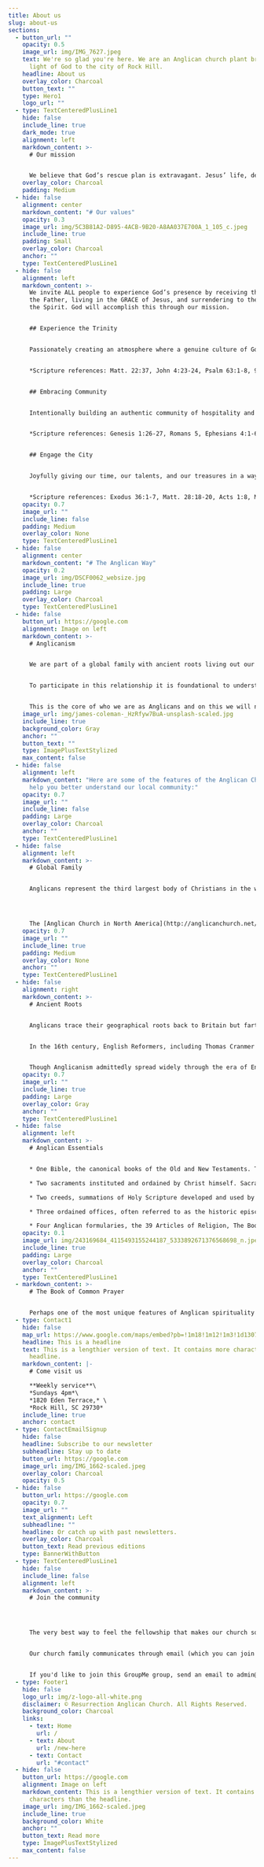 ```yaml
---
title: About us
slug: about-us
sections:
  - button_url: ""
    opacity: 0.5
    image_url: img/IMG_7627.jpeg
    text: We're so glad you're here. We are an Anglican church plant bringing the
      light of God to the city of Rock Hill.
    headline: About us
    overlay_color: Charcoal
    button_text: ""
    type: Hero1
    logo_url: ""
  - type: TextCenteredPlusLine1
    hide: false
    include_line: true
    dark_mode: true
    alignment: left
    markdown_content: >-
      # Our mission


      We believe that God’s rescue plan is extravagant. Jesus’ life, death and resurrection saves us from our sins and allows us to be in relationship with the Triune God. Salvation brings the indwelling of the Holy Spirit, uniting us to Jesus Christ and sealing us as sons and daughters of the Father. We gather on Sundays to corporately praise Father, Son and Spirit, lifting up our voices and hearts in celebration. But we also gather to prepare us participate in God’s Mission. Basking in the love that is the Trinity, growing in relationship with God and Church, prepares us, fills us, gifts us with the stamina, the desire, the clarity on how to rightly engage the larger community, taking the light into the darkness, showing the world God’s extravagant love.
    overlay_color: Charcoal
    padding: Medium
  - hide: false
    alignment: center
    markdown_content: "# Our values"
    opacity: 0.3
    image_url: img/5C3B81A2-D895-4ACB-9B20-A8AA037E700A_1_105_c.jpeg
    include_line: true
    padding: Small
    overlay_color: Charcoal
    anchor: ""
    type: TextCenteredPlusLine1
  - hide: false
    alignment: left
    markdown_content: >-
      We invite ALL people to experience God’s presence by receiving the LOVE of
      the Father, living in the GRACE of Jesus, and surrendering to the POWER of
      the Spirit. God will accomplish this through our mission.


      ## Experience the Trinity


      Passionately creating an atmosphere where a genuine culture of God-honoring, Christ-centered, Spirit-filled, biblical worship is established for Sundays and drives us to engage in worship throughout the week in personal, family and small group settings. 


      *Scripture references: Matt. 22:37, John 4:23-24, Psalm 63:1-8, 95-96, 100, Rev. 7:9-12, Isaiah 1:1-20, Micah 6:8, Romans 12:1-2*.


      ## Embracing Community


      Intentionally building an authentic community of hospitality and grace where all people are made to feel welcome so that they may hear, experience, and respond to Jesus Christ and grow in relationship with God and Church. 


      *Scripture references: Genesis 1:26-27, Romans 5, Ephesians 4:1-6, John 3:3-17, Galatians 3:28, 1 Peter 4:7-9, Luke 14:12-14, Hebrews 13:1-2, 1 John 4:19-21*


      ## Engage the City


      Joyfully giving our time, our talents, and our treasures in a way that honors and celebrates the goodness of God, serves others, and inspires people to want to know God more. 


      *Scripture references: Exodus 36:1-7, Matt. 28:18-20, Acts 1:8, Matt. 5:14-16, 1 Cor. 12, Romans 12, Ephesians 4, Rev. 4:9-11*
    opacity: 0.7
    image_url: ""
    include_line: false
    padding: Medium
    overlay_color: None
    type: TextCenteredPlusLine1
  - hide: false
    alignment: center
    markdown_content: "# T﻿he Anglican Way"
    opacity: 0.2
    image_url: img/DSCF0062_websize.jpg
    include_line: true
    padding: Large
    overlay_color: Charcoal
    type: TextCenteredPlusLine1
  - hide: false
    button_url: https://google.com
    alignment: Image on left
    markdown_content: >-
      # Anglicanism


      We are part of a global family with ancient roots living out our faith here in Rock Hill, SC. We seek to participate in a relationship with Father, Son, and Holy Spirit, as well as the Church, the Body of Christ.  


      To participate in this relationship it is foundational to understand that the life, death, and resurrection of Jesus Christ is the gospel that sets people free, renews our broken world, and thus is central to every aspect of life and ministry. 


      This is the core of who we are as Anglicans and on this we will not waiver. There are a handful of other distinctives that set us apart from other denominations.
    image_url: img/james-coleman-_HzRfyw7BuA-unsplash-scaled.jpg
    include_line: true
    background_color: Gray
    anchor: ""
    button_text: ""
    type: ImagePlusTextStylized
    max_content: false
  - hide: false
    alignment: left
    markdown_content: "Here are some of the features of the Anglican Church that can
      help you better understand our local community:"
    opacity: 0.7
    image_url: ""
    include_line: false
    padding: Large
    overlay_color: Charcoal
    anchor: ""
    type: TextCenteredPlusLine1
  - hide: false
    alignment: left
    markdown_content: >-
      # Global Family


      Anglicans represent the third largest body of Christians in the world, speaking many languages and coming from many different races and cultures.




      The [Anglican Church in North America](http://anglicanchurch.net/) is united with the overwhelming majority of provinces in the worldwide Anglican Communion. The ACNA unites 160,000+ Anglicans in 1,200+ congregations across the United States, Canada and Mexico into a single Church.
    opacity: 0.7
    image_url: ""
    include_line: true
    padding: Medium
    overlay_color: None
    anchor: ""
    type: TextCenteredPlusLine1
  - hide: false
    alignment: right
    markdown_content: >-
      # Ancient Roots


      Anglicans trace their geographical roots back to Britain but farther back than just the Reformation. Early Christian writings indicate the presence of a church in Britain as early as the third century AD. 


      In the 16th century, English Reformers, including Thomas Cranmer and Richard Hooker, joined the Protestant Reformation happening all over Europe, seeking to rediscover the beauty of salvation as a gift from God (justification by faith, not works) and put the Scriptures into the daily lives of God’s people. 


      Though Anglicanism admittedly spread widely through the era of English colonialism, the riches of the Christian faith as practiced by Anglicans have blessed people all over the world and continue to be passed on in every generation in independent nations.
    opacity: 0.7
    image_url: ""
    include_line: true
    padding: Large
    overlay_color: Gray
    anchor: ""
    type: TextCenteredPlusLine1
  - hide: false
    alignment: left
    markdown_content: >-
      # Anglican Essentials


      * One Bible, the canonical books of the Old and New Testaments. These are the inspired Word of God, “containing all things necessary to salvation,” and thus are the authority and ultimate standard for our Christian faith and life.

      * Two sacraments instituted and ordained by Christ himself. Sacraments are "outward signs (water, bread, wine) of an inward grace or truth (the presence of Jesus)." We administer these sacraments faithfully and (in regards to communion) often using His words he instituted and the elements He ordained.

      * Two creeds, summations of Holy Scripture developed and used by the undivided church early in our family history. The Apostles and Nicene Creeds sufficiently declare in whom we believe and in comradore with saints past and present we recite one of these every time we gather.

      * Three ordained offices, often referred to as the historic episcopate. All Anglican churches dedicate themselves to the apostolic tradition expecting this structure to be helpful in the Body of Christ growing in fullness and unity. Churches are guided and ministered by Priests and Deacons who submit to the spiritual leadership of a chief pastor, their bishop.

      * Four Anglican formularies, the 39 Articles of Religion, The Book of Common Prayer, the Ordinal and the Homilies. These documents, in addressing the particular concerns of the English Reformation, guide how we worship, structure our church community and live out life as individuals and the church. These documents were birthed out of scripture and prayer, and in concert with the Creeds, work to lay the groundwork for a precise articulation of faith on many points of Christian doctrine.
    opacity: 0.1
    image_url: img/243169684_4115493155244187_5333892671376568698_n.jpeg
    include_line: true
    padding: Large
    overlay_color: Charcoal
    anchor: ""
    type: TextCenteredPlusLine1
  - markdown_content: >-
      # The Book of Common Prayer


      Perhaps one of the most unique features of Anglican spirituality is the [Book of Common Prayer](https://bcp2019.anglicanchurch.net/), an ancient prayer book compiled by Archbishop Thomas Cranmer during the Reformation in 16th century England. While other Reformation era churches developed confessional statements of faith, the Anglican church developed a Prayer Book to guide and shape our beliefs and practices. The Prayer Book is fundamentally pastoral and holistic rather than abstract and theoretical. Cranmer, by shaping the prayers around the Word of God, helped to shape future generations of Anglicans by grounding them in the rhythms, language, and cadence of our ancient faith.
  - type: Contact1
    hide: false
    map_url: https://www.google.com/maps/embed?pb=!1m18!1m12!1m3!1d13079.972502539167!2d-80.99647495338147!3d34.95678098181917!2m3!1f0!2f0!3f0!3m2!1i1024!2i768!4f13.1!3m3!1m2!1s0x0%3A0xd0c91ab7c5b8691d!2sResurrection%20Anglican%20Church!5e0!3m2!1sen!2sus!4v1666213161340!5m2!1sen!2sus
    headline: This is a headline
    text: This is a lengthier version of text. It contains more characters than the
      headline.
    markdown_content: |-
      # C﻿ome visit us

      **W﻿eekly service**\
      *S﻿undays 4pm*\
      *1820 Eden Terrace,* \
      *Rock Hill, SC 29730*
    include_line: true
    anchor: contact
  - type: ContactEmailSignup
    hide: false
    headline: Subscribe to our newsletter
    subheadline: Stay up to date
    button_url: https://google.com
    image_url: img/IMG_1662-scaled.jpeg
    overlay_color: Charcoal
    opacity: 0.5
  - hide: false
    button_url: https://google.com
    opacity: 0.7
    image_url: ""
    text_alignment: Left
    subheadline: ""
    headline: Or catch up with past newsletters.
    overlay_color: Charcoal
    button_text: Read previous editions
    type: BannerWithButton
  - type: TextCenteredPlusLine1
    hide: false
    include_line: false
    alignment: left
    markdown_content: >-
      # Join the community




      The very best way to feel the fellowship that makes our church so special is to make connections with other church members and get to know us a little bit better!


      Our church family communicates through email (which you can join above), and in one giant GroupMe chat group. We use this group to share announcements, reminders for church events, prayer requests, and family updates.


      If you'd like to join this GroupMe group, send an email to admin@resurrectionrockhill.org with your name, email, and phone number, and we'll send you an invitation.
  - type: Footer1
    hide: false
    logo_url: img/z-logo-all-white.png
    disclaimer: © Resurrection Anglican Church. All Rights Reserved.
    background_color: Charcoal
    links:
      - text: Home
        url: /
      - text: About
        url: /new-here
      - text: Contact
        url: "#contact"
  - hide: false
    button_url: https://google.com
    alignment: Image on left
    markdown_content: This is a lengthier version of text. It contains more
      characters than the headline.
    image_url: img/IMG_1662-scaled.jpeg
    include_line: true
    background_color: White
    anchor: ""
    button_text: Read more
    type: ImagePlusTextStylized
    max_content: false
---
```


